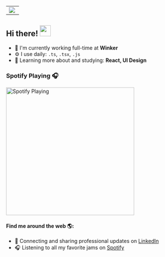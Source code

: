 <center>
  <table>
    <tr>
        <td><img align="left" src="https://github-readme-stats.kidoncio.vercel.app/api/top-langs/?username=Kidoncio&layout=compact&theme=radical" /></td>
    </tr>   
  </table>
</center>

## Hi there! <img src="https://raw.githubusercontent.com/iampavangandhi/iampavangandhi/master/gifs/Hi.gif" width="30px"></h2>

- 🏢 I'm currently working full-time at **Winker**
- ⚙️ I use daily: `.ts`, `.tsx`, `.js`
- 🌱 Learning more about and studying: **React, UI Design**

### Spotify Playing 🎧
[<img src="https://spotify-now-playing.kidoncio.vercel.app/api/spotify-playing" alt="Spotify Playing" width="350" />](https://open.spotify.com/user/12170257891)

#### Find me around the web 🌎:
- 💼 Connecting and sharing professional updates on <a href="https://www.linkedin.com/in/kidoncio/">LinkedIn</a>
- 🎧 Listening to all my favorite jams on <a href="https://open.spotify.com/user/12170257891">Spotify</a>
